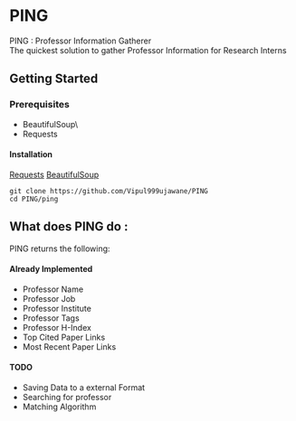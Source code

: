 # PING
PING : Professor Information Gatherer\
The quickest solution to gather Professor Information for Research Interns
## Getting Started
### Prerequisites
* BeautifulSoup\
* Requests
#### Installation
[Requests](http://docs.python-requests.org/en/master/user/install/)
[BeautifulSoup](https://www.crummy.com/software/BeautifulSoup/bs4/doc/#installing-beautiful-soup)
```
git clone https://github.com/Vipul999ujawane/PING
cd PING/ping
```
## What does PING do :
PING returns the following:
#### Already Implemented
* Professor Name
* Professor Job
* Professor Institute
* Professor Tags
* Professor H-Index
* Top Cited Paper Links
* Most Recent Paper Links
#### TODO
* Saving Data to a external Format
* Searching for professor
* Matching Algorithm 